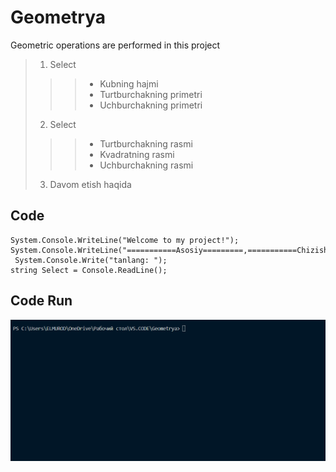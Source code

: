 # Geometrya
Geometric operations are performed in this project
> 1. Select
>>> + Kubning hajmi
>>> + Turtburchakning primetri
>>> + Uchburchakning primetri
> 2. Select
>>> + Turtburchakning rasmi
>>> + Kvadratning rasmi
>>> + Uchburchakning rasmi
> 3. Davom etish haqida

## Code
```Csharp
System.Console.WriteLine("Welcome to my project!");
System.Console.WriteLine("===========Asosiy=========,===========Chizish=========");
 System.Console.Write("tanlang: ");
string Select = Console.ReadLine();
```

## Code Run
![Home Page](/Code-run.gif/)


